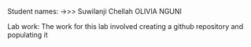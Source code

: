 Student names: 
->>> Suwilanji Chellah
       OLIVIA NGUNI

Lab work:
The work for this lab involved creating a github repository and populating it

